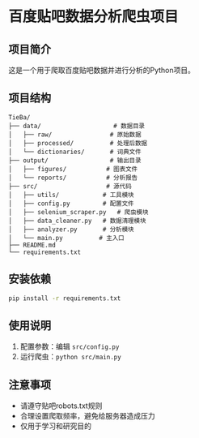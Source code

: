 # 百度贴吧数据分析爬虫项目

## 项目简介
这是一个用于爬取百度贴吧数据并进行分析的Python项目。

## 项目结构
```
TieBa/
├── data/                    # 数据目录
│   ├── raw/                # 原始数据
│   ├── processed/          # 处理后数据
│   └── dictionaries/       # 词典文件
├── output/                 # 输出目录
│   ├── figures/           # 图表文件
│   └── reports/           # 分析报告
├── src/                   # 源代码
│   ├── utils/            # 工具模块
│   ├── config.py         # 配置文件
│   ├── selenium_scraper.py   # 爬虫模块
│   ├── data_cleaner.py   # 数据清理模块
│   ├── analyzer.py       # 分析模块
│   └── main.py          # 主入口
├── README.md
└── requirements.txt
```

## 安装依赖
```bash
pip install -r requirements.txt
```

## 使用说明
1. 配置参数：编辑 `src/config.py`
2. 运行爬虫：`python src/main.py`

## 注意事项
- 请遵守贴吧robots.txt规则
- 合理设置爬取频率，避免给服务器造成压力
- 仅用于学习和研究目的
